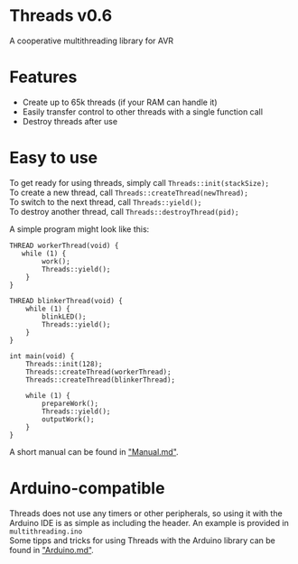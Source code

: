 # Threads v0.6
 A cooperative multithreading library for AVR
 
# Features
- Create up to 65k threads (if your RAM can handle it)
- Easily transfer control to other threads with a single function call
- Destroy threads after use

# Easy to use
To get ready for using threads, simply call `Threads::init(stackSize);`  
To create a new thread, call `Threads::createThread(newThread);`  
To switch to the next thread, call `Threads::yield();`  
To destroy another thread, call `Threads::destroyThread(pid);`  

A simple program might look like this:
```
THREAD workerThread(void) {
   while (1) {
        work();
        Threads::yield();
    }
}

THREAD blinkerThread(void) {
    while (1) {
        blinkLED();
        Threads::yield();
    }
}

int main(void) {
    Threads::init(128);
    Threads::createThread(workerThread);
    Threads::createThread(blinkerThread);
    
    while (1) {
        prepareWork();
        Threads::yield();
        outputWork();
    }
}
```
A short manual can be found in ["Manual.md"](https://github.com/greygraphics/avr-threads/blob/master/Manual.md).

# Arduino-compatible
Threads does not use any timers or other peripherals, so using it with the Arduino IDE is as simple as including the header. 
An example is provided in `multithreading.ino`  
Some tipps and tricks for using Threads with the Arduino library can be found in ["Arduino.md"](https://github.com/greygraphics/avr-threads/blob/master/Arduino.md).
